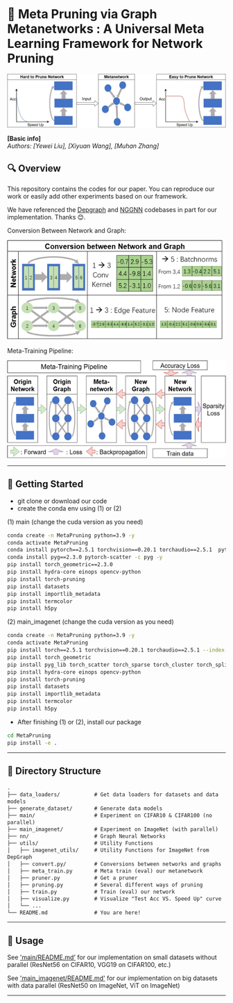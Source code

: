 # 📄 Meta Pruning via Graph Metanetworks : A Universal Meta Learning Framework for Network Pruning

![For a pruning criterion, we use a metanetwork to change a hard to prune network into another easy to prune network for better pruning.](figures/intro.png)


**[Basic info]**  
*Authors: [Yewei Liu], [Xiyuan Wang], [Muhan Zhang]*  
<!--*Conference/Journal: [e.g., NeurIPS 2025, arXiv preprint]* --> 
<!--*Arxiv : [[Arxiv Link](https://arxiv.org/abs/2506.12041)]* -->
<!-- *Published Version: [insert DOI or link if available]* -->

## 🔍 Overview

This repository contains the codes for our paper. You can reproduce our work or easily add other experiments based on our framework.

We have referenced the [Depgraph](https://github.com/VainF/Torch-Pruning) and [NGGNN](https://github.com/mkofinas/neural-graphs) codebases in part for our implementation. Thanks 😊.

Conversion Between Network and Graph:

![Conversion](figures/conversion.png)

Meta-Training Pipeline:

![Meta-TrainingPipeline](figures/meta-training%20pipeline.png)

---

## 🚀 Getting Started

- git clone or download our code
- create the conda env using (1) or (2)

(1) main (change the cuda version as you need)
```bash
conda create -n MetaPruning python=3.9 -y
conda activate MetaPruning
conda install pytorch==2.5.1 torchvision==0.20.1 torchaudio==2.5.1  pytorch-cuda=11.8 -c pytorch -c nvidia -y
conda install pyg==2.3.0 pytorch-scatter -c pyg -y
pip install torch_geometric==2.3.0
pip install hydra-core einops opencv-python 
pip install torch-pruning 
pip install datasets 
pip install importlib_metadata
pip install termcolor
pip install h5py
```

(2) main_imagenet (change the cuda version as you need)
```bash
conda create -n MetaPruning python=3.9 -y
conda activate MetaPruning
pip install torch==2.5.1 torchvision==0.20.1 torchaudio==2.5.1 --index-url https://download.pytorch.org/whl/cu118
pip install torch_geometric
pip install pyg_lib torch_scatter torch_sparse torch_cluster torch_spline_conv -f https://data.pyg.org/whl/torch-2.4.0+cu118.html
pip install hydra-core einops opencv-python 
pip install torch-pruning 
pip install datasets 
pip install importlib_metadata
pip install termcolor
pip install h5py
```

- After finishing (1) or (2), install our package
```bash
cd MetaPruning
pip install -e .
```

---


## 📁 Directory Structure

```
.
├── data_loaders/           # Get data loaders for datasets and data models
├── generate_dataset/       # Generate data models
├── main/                   # Experiment on CIFAR10 & CIFAR100 (no parallel)
├── main_imagenet/          # Experiment on ImageNet (with parallel)
├── nn/                     # Graph Neural Networks
├── utils/                  # Utility Functions
│   ├── imagenet_utils/     # Utility Functions for ImageNet from DepGraph
│   ├── convert.py/         # Conversions between networks and graphs
│   ├── meta_train.py       # Meta train (eval) our metanetwork
│   ├── pruner.py           # Get a pruner
│   ├── pruning.py          # Several different ways of pruning
│   ├── train.py            # Train (eval) our network
│   ├── visualize.py        # Visualize "Test Acc VS. Speed Up" curve
│   └── ...          
└── README.md               # You are here!
```

---


## 🧪 Usage

See ['main/README.md'](main/README.md) for our implementation on small datasets without parallel (ResNet56 on CIFAR10, VGG19 on CIFAR100, etc.)

See ['main_imagenet/README.md'](main_imagenet/README.md) for our implementation on big datasets with data parallel (ResNet50 on ImageNet, ViT on ImageNet)


---




